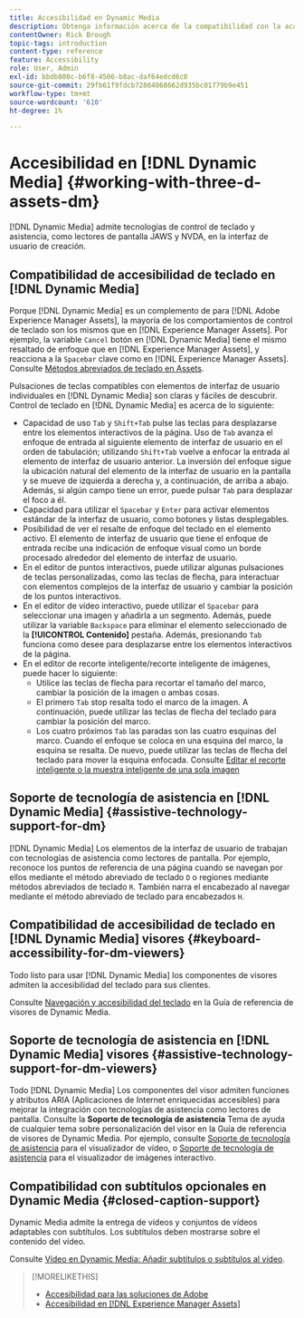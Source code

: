 ```yaml
---
title: Accesibilidad en Dynamic Media
description: Obtenga información acerca de la compatibilidad con la accesibilidad en los visores de Dynamic Media y Dynamic Media.
contentOwner: Rick Brough
topic-tags: introduction
content-type: reference
feature: Accessibility
role: User, Admin
exl-id: bbdb800c-b6f8-4506-b8ac-daf64edcd6c0
source-git-commit: 29fb61f9fdcb72864068662d935bc01779b9e451
workflow-type: tm+mt
source-wordcount: '610'
ht-degree: 1%

---
```


# Accesibilidad en [!DNL Dynamic Media] {#working-with-three-d-assets-dm}

[!DNL Dynamic Media] admite tecnologías de control de teclado y asistencia, como lectores de pantalla JAWS y NVDA, en la interfaz de usuario de creación.

## Compatibilidad de accesibilidad de teclado en [!DNL Dynamic Media]

Porque [!DNL Dynamic Media] es un complemento de para [!DNL Adobe Experience Manager Assets], la mayoría de los comportamientos de control de teclado son los mismos que en [!DNL Experience Manager Assets]. Por ejemplo, la variable `Cancel` botón en [!DNL Dynamic Media] tiene el mismo resaltado de enfoque que en [!DNL Experience Manager Assets], y reacciona a la `Spacebar` clave como en [!DNL Experience Manager Assets]. Consulte [Métodos abreviados de teclado en Assets](/help/assets/accessibility.md#keyboard-shortcuts).

Pulsaciones de teclas compatibles con elementos de interfaz de usuario individuales en [!DNL Dynamic Media] son claras y fáciles de descubrir. Control de teclado en [!DNL Dynamic Media] es acerca de lo siguiente:

* Capacidad de uso `Tab` y `Shift+Tab` pulse las teclas para desplazarse entre los elementos interactivos de la página.
Uso de `Tab` avanza el enfoque de entrada al siguiente elemento de interfaz de usuario en el orden de tabulación; utilizando `Shift+Tab` vuelve a enfocar la entrada al elemento de interfaz de usuario anterior.
La inversión del enfoque sigue la ubicación natural del elemento de la interfaz de usuario en la pantalla y se mueve de izquierda a derecha y, a continuación, de arriba a abajo. Además, si algún campo tiene un error, puede pulsar `Tab` para desplazar el foco a él.
* Capacidad para utilizar el `Spacebar` y `Enter` para activar elementos estándar de la interfaz de usuario, como botones y listas desplegables.
* Posibilidad de ver el resalte de enfoque del teclado en el elemento activo. El elemento de interfaz de usuario que tiene el enfoque de entrada recibe una indicación de enfoque visual como un borde procesado alrededor del elemento de interfaz de usuario.
* En el editor de puntos interactivos, puede utilizar algunas pulsaciones de teclas personalizadas, como las teclas de flecha, para interactuar con elementos complejos de la interfaz de usuario y cambiar la posición de los puntos interactivos.
* En el editor de vídeo interactivo, puede utilizar el `Spacebar` para seleccionar una imagen y añadirla a un segmento. Además, puede utilizar la variable `Backspace` para eliminar el elemento seleccionado de la **[!UICONTROL Contenido]** pestaña. Además, presionando `Tab` funciona como desee para desplazarse entre los elementos interactivos de la página.
* En el editor de recorte inteligente/recorte inteligente de imágenes, puede hacer lo siguiente:
   * Utilice las teclas de flecha para recortar el tamaño del marco, cambiar la posición de la imagen o ambas cosas.
   * El primero `Tab` stop resalta todo el marco de la imagen. A continuación, puede utilizar las teclas de flecha del teclado para cambiar la posición del marco.
   * Los cuatro próximos `Tab` las paradas son las cuatro esquinas del marco. Cuando el enfoque se coloca en una esquina del marco, la esquina se resalta. De nuevo, puede utilizar las teclas de flecha del teclado para mover la esquina enfocada.
Consulte [Editar el recorte inteligente o la muestra inteligente de una sola imagen](/help/assets/image-profiles.md#editing-the-smart-crop-or-smart-swatch-of-a-single-image)

<!-- Keyboarding is the same because Dynamic Media is using the same UI library (Coral 3 (AEM 6.5) or Coral Spectrum (in Skyline)) as entire AEM Assets.  -->

<!-- In the Hotspot editor, Dynamic Media lets you use arrow keys to control the position of a hot spot. See [Carousel Banners](/help/assets/dynamic-media/carousel-banners.md#adding-hotspots-or-image-maps-to-an-image-banner) or [Interactive Images](/help/assets/dynamic-media/interactive-images.md#adding-hotspots-to-an-image-banner)  -->

<!-- I think we should definitely mention this in the DM-specific area of documentation for keyboard support. -->

<!-- I would not get into much of details of specific keyboard support logic of these editors. One of the reasons - chances are that accessibility support will receive Phase2-like attention, with more holistic approach. -->

## Soporte de tecnología de asistencia en [!DNL Dynamic Media] {#assistive-technology-support-for-dm}

[!DNL Dynamic Media] Los elementos de la interfaz de usuario de trabajan con tecnologías de asistencia como lectores de pantalla. Por ejemplo, reconoce los puntos de referencia de una página cuando se navegan por ellos mediante el método abreviado de teclado `D` o regiones mediante métodos abreviados de teclado `R`. También narra el encabezado al navegar mediante el método abreviado de teclado para encabezados `H`.

## Compatibilidad de accesibilidad de teclado en [!DNL Dynamic Media] visores {#keyboard-accessibility-for-dm-viewers}

Todo listo para usar [!DNL Dynamic Media] los componentes de visores admiten la accesibilidad del teclado para sus clientes.

Consulte [Navegación y accesibilidad del teclado](https://experienceleague.adobe.com/docs/dynamic-media-developer-resources/library/c-keyboard-accessibility.html) en la Guía de referencia de visores de Dynamic Media.

## Soporte de tecnología de asistencia en [!DNL Dynamic Media] visores {#assistive-technology-support-for-dm-viewers}

Todo [!DNL Dynamic Media] Los componentes del visor admiten funciones y atributos ARIA (Aplicaciones de Internet enriquecidas accesibles) para mejorar la integración con tecnologías de asistencia como lectores de pantalla.
Consulte la **Soporte de tecnología de asistencia** Tema de ayuda de cualquier tema sobre personalización del visor en la Guía de referencia de visores de Dynamic Media. Por ejemplo, consulte [Soporte de tecnología de asistencia](https://experienceleague.adobe.com/docs/dynamic-media-developer-resources/library/viewers-aem-assets-dmc/video/r-html5-video-viewer-20-assistive.html) para el visualizador de vídeo, o [Soporte de tecnología de asistencia](https://experienceleague.adobe.com/docs/dynamic-media-developer-resources/library/viewers-for-aem-assets-only/interactive-images/c-html5-aem-interactive-image-assistive.html#viewers-for-aem-assets-only) para el visualizador de imágenes interactivo.

## Compatibilidad con subtítulos opcionales en Dynamic Media {#closed-caption-support}

Dynamic Media admite la entrega de vídeos y conjuntos de vídeos adaptables con subtítulos. Los subtítulos deben mostrarse sobre el contenido del vídeo.

Consulte [Vídeo en Dynamic Media: Añadir subtítulos o subtítulos al vídeo](/help/assets/video.md#adding-captions-to-video).

>[!MORELIKETHIS]
>
>* [Accesibilidad para las soluciones de Adobe](https://www.adobe.com/accessibility.html)
>* [Accesibilidad en [!DNL Experience Manager Assets]](/help/assets/accessibility.md)
